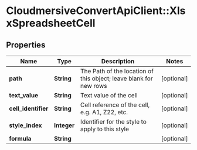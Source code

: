 # CloudmersiveConvertApiClient::XlsxSpreadsheetCell

## Properties
Name | Type | Description | Notes
------------ | ------------- | ------------- | -------------
**path** | **String** | The Path of the location of this object; leave blank for new rows | [optional] 
**text_value** | **String** | Text value of the cell | [optional] 
**cell_identifier** | **String** | Cell reference of the cell, e.g. A1, Z22, etc. | [optional] 
**style_index** | **Integer** | Identifier for the style to apply to this style | [optional] 
**formula** | **String** |  | [optional] 


